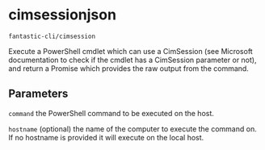 # cimsessionjson

`fantastic-cli/cimsession`

Execute a PowerShell cmdlet which can use a CimSession (see Microsoft documentation to check if the cmdlet has a CimSession parameter or not), and return a Promise which provides the raw output from the command.

## Parameters

`command` the PowerShell command to be executed on the host.

`hostname` (optional) the name of the computer to execute the command on. If no hostname is provided it will execute on the local host.